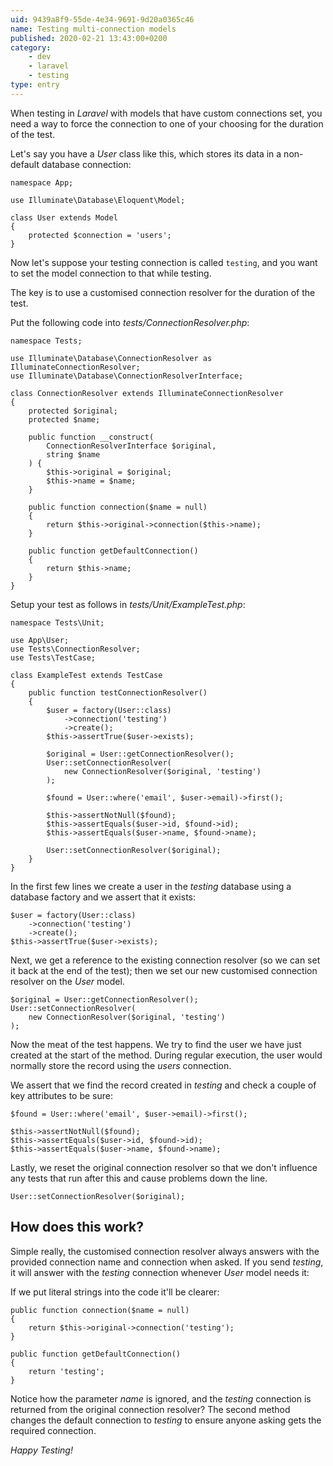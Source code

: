 ```yaml
---
uid: 9439a8f9-55de-4e34-9691-9d20a0365c46
name: Testing multi-connection models
published: 2020-02-21 13:43:00+0200
category:
    - dev
    - laravel
    - testing
type: entry
---
```


When testing in _Laravel_ with models that have custom connections set, you need a way to force the connection to one of your choosing for the duration of the test.<!--more-->

Let's say you have a _User_ class like this, which stores its data in a non-default database connection:

    namespace App;

    use Illuminate\Database\Eloquent\Model;

    class User extends Model
    {
        protected $connection = 'users';
    }

Now let's suppose your testing connection is called `testing`, and you want to set the model connection to that while testing.

The key is to use a customised connection resolver for the duration of the test.

Put the following code into _tests/ConnectionResolver.php_:

    namespace Tests;

    use Illuminate\Database\ConnectionResolver as IlluminateConnectionResolver;
    use Illuminate\Database\ConnectionResolverInterface;

    class ConnectionResolver extends IlluminateConnectionResolver
    {
        protected $original;
        protected $name;

        public function __construct(
            ConnectionResolverInterface $original,
            string $name
        ) {
            $this->original = $original;
            $this->name = $name;
        }

        public function connection($name = null)
        {
            return $this->original->connection($this->name);
        }

        public function getDefaultConnection()
        {
            return $this->name;
        }
    }

Setup your test as follows in _tests/Unit/ExampleTest.php_:

    namespace Tests\Unit;

    use App\User;
    use Tests\ConnectionResolver;
    use Tests\TestCase;

    class ExampleTest extends TestCase
    {
        public function testConnectionResolver()
        {
            $user = factory(User::class)
                ->connection('testing')
                ->create();
            $this->assertTrue($user->exists);

            $original = User::getConnectionResolver();
            User::setConnectionResolver(
                new ConnectionResolver($original, 'testing')
            );

            $found = User::where('email', $user->email)->first();

            $this->assertNotNull($found);
            $this->assertEquals($user->id, $found->id);
            $this->assertEquals($user->name, $found->name);

            User::setConnectionResolver($original);
        }
    }

In the first few lines we create a user in the _testing_ database using a database factory and we assert that it exists:

    $user = factory(User::class)
        ->connection('testing')
        ->create();
    $this->assertTrue($user->exists);

Next, we get a reference to the existing connection resolver (so we can set it back at the end of the test); then we set our new customised connection resolver on the _User_ model.

    $original = User::getConnectionResolver();
    User::setConnectionResolver(
        new ConnectionResolver($original, 'testing')
    );

Now the meat of the test happens. We try to find the user we have just created at the start of the method. During regular execution, the user would normally store the record using the _users_ connection.

We assert that we find the record created in _testing_ and check a couple of key attributes to be sure:

    $found = User::where('email', $user->email)->first();

    $this->assertNotNull($found);
    $this->assertEquals($user->id, $found->id);
    $this->assertEquals($user->name, $found->name);

Lastly, we reset the original connection resolver so that we don't influence any tests that run after this and cause problems down the line.

    User::setConnectionResolver($original);

## How does this work?

Simple really, the customised connection resolver always answers with the provided connection name and connection when asked. If you send _testing_, it will answer with the _testing_ connection whenever _User_ model needs it:

If we put literal strings into the code it'll be clearer:

    public function connection($name = null)
    {
        return $this->original->connection('testing');
    }

    public function getDefaultConnection()
    {
        return 'testing';
    }

Notice how the parameter _name_ is ignored, and the _testing_ connection is returned from the original connection resolver? The second method changes the default connection to _testing_ to ensure anyone asking gets the required connection.

_Happy Testing!_
